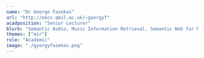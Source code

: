 ```yaml
---
name: "Dr George Fazekas"
url: "http://eecs.qmul.ac.uk/~gyorgyf"
acadposition: "Senior Lecturer"
blurb: "Semantic Audio, Music Information Retrieval, Semantic Web for Music, Machine Learning and Data Science, Music Emotion Recognition, Interactive music sytems (e.g. intellignet editing, audio production and performance systems)"
themes: ["mir"]
role: "Academic"
image: "./gyorgyfazekas.png"
---
```

